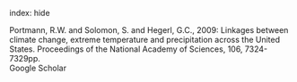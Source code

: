 index: hide

<div class="Citation">

  <div class="Citation-body">
    <div class="Citation-text">Portmann, R.W. and Solomon, S. and Hegerl, G.C., 2009: Linkages between climate change, extreme temperature and precipitation across the United States. <span class="Article-journal">Proceedings of the National Academy of Sciences, </span><span class="Article-volume">106, </span>7324-7329pp.</div>
    <div class="Citation-links">
      <div class="CitationLink" data-href="https://scholar.google.com/scholar?q=Linkages+between+climate+change%2C+extreme+temperature+and+precipitation+across+the+United+States">
        <div class="CitationLink-icon CitationLink-Scholar"></div>
        <div class="CitationLink-text">Google Scholar</div>
      </div>
    </div>
  </div>
</div>


<div class="Citation-copy">

</div>